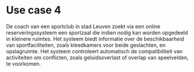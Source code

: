 # Use case 4

De coach van een sportclub in stad Leuven zoekt via een online reserveringssysteem een sportzaal die indien nodig kan worden opgedeeld in kleinere ruimtes.
Het systeem biedt informatie over de beschikbaarheid van sportfaciliteiten, zoals kleedkamers voor beide geslachten, en opslagruimte.
Het systeem controleert automatisch de compatibiliteit van activiteiten om conflicten, zoals geluidsoverlast of overlap van speelvelden, te voorkomen.
